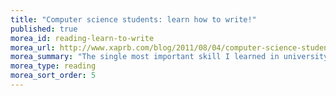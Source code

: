 ```yaml
---
title: "Computer science students: learn how to write!"
published: true
morea_id: reading-learn-to-write
morea_url: http://www.xaprb.com/blog/2011/08/04/computer-science-students-learn-to-write/
morea_summary: "The single most important skill I learned in university while getting a degree in Computer Science was how to write better. Everything important you do in your professional life is about communication."
morea_type: reading
morea_sort_order: 5
---
```


